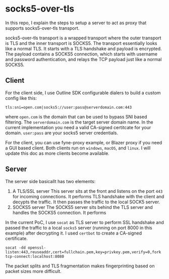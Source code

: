 # socks5-over-tls

In this repo, I explain the steps to setup a server to act as proxy that supports socks5-over-tls transport.

socks5-over-tls transport is a wrapped transport where the outer transport is TLS and the inner transport is SOCKS5. The transport essentially looks like a normal TLS. It starts with a TLS handshake and payload is encrypted. The payload contains a SOCKS5 connection, which starts with username and password authentication, and relays the TCP payload just like a normal SOCKS5. 

## Client

For the client side, I use Outline SDK configurable dialers to build a custom config like this:

```tls:sni=open.com|socks5://user:pass@serverdomain.com:443```

where `open.com` is the domain that can be used to bypass SNI based filtering. The `serverdomain.com` is the target server domain name. In the current implementation you need a valid CA-signed certitcate for your domain. `user:pass` are your socks5 server credentials. 

For the client, you can use fyne-proxy example, or Blazer proxy if you need a GUI based client. Both clients run on `windows`, `macOS`, and `linux`. I will update this doc as more clients become available. 

## Server

The server side basicallt has two elements: 
1. A TLS/SSL server
This server sits at the front and listens on the port `443` for incoming connections. It performs TLS handshake with the client and decypts the traffic. It then passes the traffic to the local SOCK5 server. 
2. SOCKS5 server
The SOCKS5 server sits behind the TLS server and handles the SOCKS5 connection. It performs 

In the current PoC, I use `socat` as TLS server to perform SSL handshake and passed the traffic to a local `socks5` server (running on port 8000 in this example) after decrypting it. I used `certbot` to create a CA-signed certificate. 

```
socat -dd openssl-listen:443,reuseaddr,cert=fullchain.pem,key=privkey.pem,verify=0,fork tcp-connect:localhost:8080
```


The packet splits and TLS fragmentation makes fingerprinting based on packet sizes more difficult.





